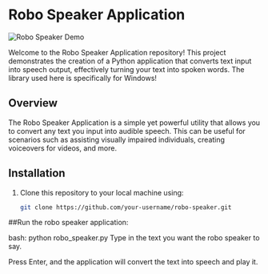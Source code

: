 # Robo Speaker Application

![Robo Speaker Demo](demo.gif)

Welcome to the Robo Speaker Application repository! This project demonstrates the creation of a Python application that converts text input into speech output, effectively turning your text into spoken words. The library used here is specifically for Windows!


## Overview

The Robo Speaker Application is a simple yet powerful utility that allows you to convert any text you input into audible speech. This can be useful for scenarios such as assisting visually impaired individuals, creating voiceovers for videos, and more.

## Installation

1. Clone this repository to your local machine using:

   ```bash
   git clone https://github.com/your-username/robo-speaker.git

##Run the robo speaker application:

bash:
python robo_speaker.py
Type in the text you want the robo speaker to say.

Press Enter, and the application will convert the text into speech and play it.

